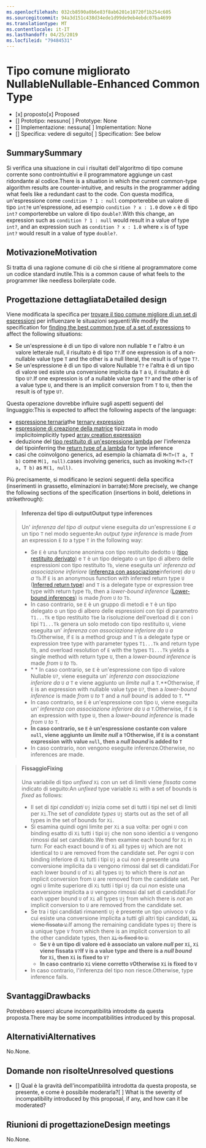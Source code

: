 ```yaml
---
ms.openlocfilehash: 032cb8590a0b6e83f8ab6201e10720f1b254c605
ms.sourcegitcommit: 94a3d151c438d34ede1d99de9eb4ebdc07ba4699
ms.translationtype: MT
ms.contentlocale: it-IT
ms.lasthandoff: 04/25/2019
ms.locfileid: "79484531"
---
```

# <a name="nullable-enhanced-common-type"></a><span data-ttu-id="95d79-101">Tipo comune migliorato Nullable</span><span class="sxs-lookup"><span data-stu-id="95d79-101">Nullable-Enhanced Common Type</span></span>

* <span data-ttu-id="95d79-102">[x] proposto</span><span class="sxs-lookup"><span data-stu-id="95d79-102">[x] Proposed</span></span>
* <span data-ttu-id="95d79-103">[] Prototipo: nessuno</span><span class="sxs-lookup"><span data-stu-id="95d79-103">[ ] Prototype: None</span></span>
* <span data-ttu-id="95d79-104">[] Implementazione: nessuna</span><span class="sxs-lookup"><span data-stu-id="95d79-104">[ ] Implementation: None</span></span>
* <span data-ttu-id="95d79-105">[] Specifica: vedere di seguito</span><span class="sxs-lookup"><span data-stu-id="95d79-105">[ ] Specification: See below</span></span>

## <a name="summary"></a><span data-ttu-id="95d79-106">Summary</span><span class="sxs-lookup"><span data-stu-id="95d79-106">Summary</span></span>
[summary]: #summary

<span data-ttu-id="95d79-107">Si verifica una situazione in cui i risultati dell'algoritmo di tipo comune corrente sono controintuitivi e il programmatore aggiunge un cast ridondante al codice.</span><span class="sxs-lookup"><span data-stu-id="95d79-107">There is a situation in which the current common-type algorithm results are counter-intuitive, and results in the programmer adding what feels like a redundant cast to the code.</span></span> <span data-ttu-id="95d79-108">Con questa modifica, un'espressione come `condition ? 1 : null` comporterebbe un valore di tipo `int?`e un'espressione, ad esempio `condition ? x : 1.0` dove `x` è di tipo `int?` comporterebbe un valore di tipo `double?`.</span><span class="sxs-lookup"><span data-stu-id="95d79-108">With this change, an expression such as `condition ? 1 : null` would result in a value of type `int?`, and an expression such as `condition ? x : 1.0` where `x` is of type `int?` would result in a value of type `double?`.</span></span>

## <a name="motivation"></a><span data-ttu-id="95d79-109">Motivazione</span><span class="sxs-lookup"><span data-stu-id="95d79-109">Motivation</span></span>
[motivation]: #motivation

<span data-ttu-id="95d79-110">Si tratta di una ragione comune di ciò che si ritiene al programmatore come un codice standard inutile.</span><span class="sxs-lookup"><span data-stu-id="95d79-110">This is a common cause of what feels to the programmer like needless boilerplate code.</span></span>

## <a name="detailed-design"></a><span data-ttu-id="95d79-111">Progettazione dettagliata</span><span class="sxs-lookup"><span data-stu-id="95d79-111">Detailed design</span></span>
[design]: #detailed-design

<span data-ttu-id="95d79-112">Viene modificata la specifica per [trovare il tipo comune migliore di un set di espressioni](https://github.com/dotnet/csharplang/blob/master/spec/expressions.md#finding-the-best-common-type-of-a-set-of-expressions) per influenzare le situazioni seguenti:</span><span class="sxs-lookup"><span data-stu-id="95d79-112">We modify the specification for [finding the best common type of a set of expressions](https://github.com/dotnet/csharplang/blob/master/spec/expressions.md#finding-the-best-common-type-of-a-set-of-expressions) to affect the following situations:</span></span>

- <span data-ttu-id="95d79-113">Se un'espressione è di un tipo di valore non nullable `T` e l'altro è un valore letterale null, il risultato è di tipo `T?`.</span><span class="sxs-lookup"><span data-stu-id="95d79-113">If one expression is of a non-nullable value type `T` and the other is a null literal, the result is of type `T?`.</span></span>
- <span data-ttu-id="95d79-114">Se un'espressione è di un tipo di valore Nullable `T?` e l'altra è di un tipo di valore `U`ed esiste una conversione implicita da `T` a `U`, il risultato è di tipo `U?`.</span><span class="sxs-lookup"><span data-stu-id="95d79-114">If one expression is of a nullable value type `T?` and the other is of a value type `U`, and there is an implicit conversion from `T` to `U`, then the result is of type `U?`.</span></span>

<span data-ttu-id="95d79-115">Questa operazione dovrebbe influire sugli aspetti seguenti del linguaggio:</span><span class="sxs-lookup"><span data-stu-id="95d79-115">This is expected to affect the following aspects of the language:</span></span>

- <span data-ttu-id="95d79-116">[espressione ternaria](https://github.com/dotnet/csharplang/blob/master/spec/expressions.md#conditional-operator)</span><span class="sxs-lookup"><span data-stu-id="95d79-116">the [ternary expression](https://github.com/dotnet/csharplang/blob/master/spec/expressions.md#conditional-operator)</span></span>
- <span data-ttu-id="95d79-117">[espressione di creazione della matrice](https://github.com/dotnet/csharplang/blob/master/spec/expressions.md#array-creation-expressions) tipizzata in modo implicito</span><span class="sxs-lookup"><span data-stu-id="95d79-117">implicitly typed [array creation expression](https://github.com/dotnet/csharplang/blob/master/spec/expressions.md#array-creation-expressions)</span></span>
- <span data-ttu-id="95d79-118">deduzione del [tipo restituito di un'espressione lambda](https://github.com/dotnet/csharplang/blob/master/spec/expressions.md#inferred-return-type) per l'inferenza del tipo</span><span class="sxs-lookup"><span data-stu-id="95d79-118">inferring the [return type of a lambda](https://github.com/dotnet/csharplang/blob/master/spec/expressions.md#inferred-return-type) for type inference</span></span>
- <span data-ttu-id="95d79-119">casi che coinvolgono generics, ad esempio la chiamata di `M<T>(T a, T b)` come `M(1, null)`.</span><span class="sxs-lookup"><span data-stu-id="95d79-119">cases involving generics, such as invoking `M<T>(T a, T b)` as `M(1, null)`.</span></span>

<span data-ttu-id="95d79-120">Più precisamente, si modificano le sezioni seguenti della specifica (inserimenti in grassetto, eliminazioni in barrate):</span><span class="sxs-lookup"><span data-stu-id="95d79-120">More precisely, we change the following sections of the specification (insertions in bold, deletions in strikethrough):</span></span>

> #### <a name="output-type-inferences"></a><span data-ttu-id="95d79-121">Inferenza del tipo di output</span><span class="sxs-lookup"><span data-stu-id="95d79-121">Output type inferences</span></span>
> 
> <span data-ttu-id="95d79-122">Un' *inferenza del tipo di output* viene eseguita *da* un'espressione `E` *a* un tipo `T` nel modo seguente:</span><span class="sxs-lookup"><span data-stu-id="95d79-122">An *output type inference* is made *from* an expression `E` *to* a type `T` in the following way:</span></span>
> 
> *  <span data-ttu-id="95d79-123">Se `E` è una funzione anonima con tipo restituito dedotto `U` ([tipo restituito derivato](expressions.md#inferred-return-type)) e `T` è un tipo delegato o un tipo di albero delle espressioni con tipo restituito `Tb`, viene eseguita un' *inferenza ad associazione inferiore* ([inferenza con associazione](expressions.md#lower-bound-inferences)inferiore) *da* `U` *a* `Tb`.</span><span class="sxs-lookup"><span data-stu-id="95d79-123">If `E` is an anonymous function with inferred return type  `U` ([Inferred return type](expressions.md#inferred-return-type)) and `T` is a delegate type or expression tree type with return type `Tb`, then a *lower-bound inference* ([Lower-bound inferences](expressions.md#lower-bound-inferences)) is made *from* `U` *to* `Tb`.</span></span>
> *  <span data-ttu-id="95d79-124">In caso contrario, se `E` è un gruppo di metodi e `T` è un tipo delegato o un tipo di albero delle espressioni con tipi di parametro `T1...Tk` e tipo restituito `Tb`e la risoluzione dell'overload di `E` con i tipi `T1...Tk` genera un solo metodo con tipo restituito `U`, viene eseguita un' *inferenza con associazione inferiore* *da* `U` *a* `Tb`.</span><span class="sxs-lookup"><span data-stu-id="95d79-124">Otherwise, if `E` is a method group and `T` is a delegate type or expression tree type with parameter types `T1...Tk` and return type `Tb`, and overload resolution of `E` with the types `T1...Tk` yields a single method with return type `U`, then a *lower-bound inference* is made *from* `U` *to* `Tb`.</span></span>
> *  <span data-ttu-id="95d79-125">\* \* In caso contrario, se `E` è un'espressione con tipo di valore Nullable `U?`, viene eseguita un' *inferenza con associazione inferiore* *da* `U` *a* `T` e viene aggiunto un *limite null* a `T`.</span><span class="sxs-lookup"><span data-stu-id="95d79-125">\*\*Otherwise, if `E` is an expression with nullable value type `U?`, then a *lower-bound inference* is made *from* `U` *to* `T` and a *null bound* is added to `T`.</span></span> **
> *  <span data-ttu-id="95d79-126">In caso contrario, se `E` è un'espressione con tipo `U`, viene eseguita un' *inferenza con associazione inferiore* *da* `U` *a* `T`.</span><span class="sxs-lookup"><span data-stu-id="95d79-126">Otherwise, if `E` is an expression with type `U`, then a *lower-bound inference* is made *from* `U` *to* `T`.</span></span>
> *  <span data-ttu-id="95d79-127">**In caso contrario, se `E` è un'espressione costante con valore `null`, viene aggiunto un *limite null* a `T`**</span><span class="sxs-lookup"><span data-stu-id="95d79-127">**Otherwise, if `E` is a constant expression with value `null`, then a *null bound* is added to `T`**</span></span> 
> *  <span data-ttu-id="95d79-128">In caso contrario, non vengono eseguite inferenze.</span><span class="sxs-lookup"><span data-stu-id="95d79-128">Otherwise, no inferences are made.</span></span>

> #### <a name="fixing"></a><span data-ttu-id="95d79-129">Fissaggio</span><span class="sxs-lookup"><span data-stu-id="95d79-129">Fixing</span></span>
> 
> <span data-ttu-id="95d79-130">Una variabile di tipo *unfixed* `Xi` con un set di limiti viene *fissata* come indicato di seguito:</span><span class="sxs-lookup"><span data-stu-id="95d79-130">An *unfixed* type variable `Xi` with a set of bounds is *fixed* as follows:</span></span>
> 
> *  <span data-ttu-id="95d79-131">Il set di *tipi candidati* `Uj` inizia come set di tutti i tipi nel set di limiti per `Xi`.</span><span class="sxs-lookup"><span data-stu-id="95d79-131">The set of *candidate types* `Uj` starts out as the set of all types in the set of bounds for `Xi`.</span></span>
> *  <span data-ttu-id="95d79-132">Si esamina quindi ogni limite per `Xi` a sua volta: per ogni `U` con binding esatto di `Xi` tutti i tipi `Uj` che non sono identici a `U` vengono rimossi dal set candidato.</span><span class="sxs-lookup"><span data-stu-id="95d79-132">We then examine each bound for `Xi` in turn: For each exact bound `U` of `Xi` all types `Uj` which are not identical to `U` are removed from the candidate set.</span></span> <span data-ttu-id="95d79-133">Per ogni `U` con binding inferiore di `Xi` tutti i tipi `Uj` a cui *non* è presente una conversione implicita da `U` vengono rimossi dal set di candidati.</span><span class="sxs-lookup"><span data-stu-id="95d79-133">For each lower bound `U` of `Xi` all types `Uj` to which there is *not* an implicit conversion from `U` are removed from the candidate set.</span></span> <span data-ttu-id="95d79-134">Per ogni `U` limite superiore di `Xi` tutti i tipi `Uj` da cui *non* esiste una conversione implicita a `U` vengono rimossi dal set di candidati.</span><span class="sxs-lookup"><span data-stu-id="95d79-134">For each upper bound `U` of `Xi` all types `Uj` from which there is *not* an implicit conversion to `U` are removed from the candidate set.</span></span>
> *  <span data-ttu-id="95d79-135">Se tra i tipi candidati rimanenti `Uj` è presente un tipo univoco `V` da cui esiste una conversione implicita a tutti gli altri tipi candidati, ~~`Xi` viene fissata `V`.~~</span><span class="sxs-lookup"><span data-stu-id="95d79-135">If among the remaining candidate types `Uj` there is a unique type `V` from which there is an implicit conversion to all the other candidate types, then ~~`Xi` is fixed to `V`.~~</span></span>
>     -  <span data-ttu-id="95d79-136">**Se `V` è un tipo di valore ed è associato un valore *null* per `Xi`, `Xi` viene fissata `V?`**</span><span class="sxs-lookup"><span data-stu-id="95d79-136">**If `V` is a value type and there is a *null bound* for `Xi`, then `Xi` is fixed to `V?`**</span></span>
>     -  <span data-ttu-id="95d79-137">**In caso contrario `Xi` viene corretto `V`**</span><span class="sxs-lookup"><span data-stu-id="95d79-137">**Otherwise   `Xi` is fixed to `V`**</span></span>
> *  <span data-ttu-id="95d79-138">In caso contrario, l'inferenza del tipo non riesce.</span><span class="sxs-lookup"><span data-stu-id="95d79-138">Otherwise, type inference fails.</span></span>

## <a name="drawbacks"></a><span data-ttu-id="95d79-139">Svantaggi</span><span class="sxs-lookup"><span data-stu-id="95d79-139">Drawbacks</span></span>
[drawbacks]: #drawbacks

<span data-ttu-id="95d79-140">Potrebbero esserci alcune incompatibilità introdotte da questa proposta.</span><span class="sxs-lookup"><span data-stu-id="95d79-140">There may be some incompatibilities introduced by this proposal.</span></span>

## <a name="alternatives"></a><span data-ttu-id="95d79-141">Alternativi</span><span class="sxs-lookup"><span data-stu-id="95d79-141">Alternatives</span></span>
[alternatives]: #alternatives

<span data-ttu-id="95d79-142">No.</span><span class="sxs-lookup"><span data-stu-id="95d79-142">None.</span></span>

## <a name="unresolved-questions"></a><span data-ttu-id="95d79-143">Domande non risolte</span><span class="sxs-lookup"><span data-stu-id="95d79-143">Unresolved questions</span></span>
[unresolved]: #unresolved-questions

- <span data-ttu-id="95d79-144">[] Qual è la gravità dell'incompatibilità introdotta da questa proposta, se presente, e come è possibile moderarla?</span><span class="sxs-lookup"><span data-stu-id="95d79-144">[ ] What is the severity of incompatibility introduced by this proposal, if any, and how can it be moderated?</span></span>

## <a name="design-meetings"></a><span data-ttu-id="95d79-145">Riunioni di progettazione</span><span class="sxs-lookup"><span data-stu-id="95d79-145">Design meetings</span></span>

<span data-ttu-id="95d79-146">No.</span><span class="sxs-lookup"><span data-stu-id="95d79-146">None.</span></span>
